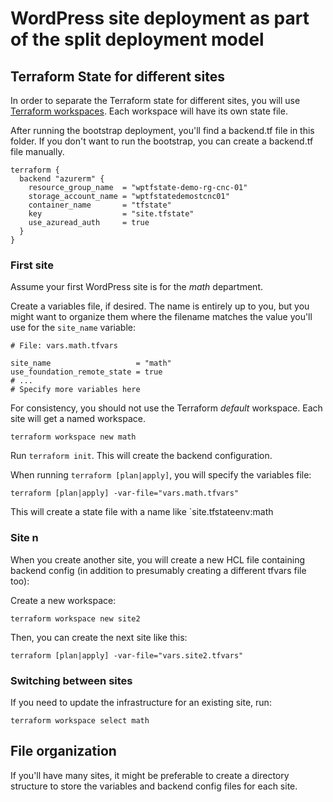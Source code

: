 # WordPress site deployment as part of the split deployment model

## Terraform State for different sites

In order to separate the Terraform state for different sites, you will use [Terraform workspaces](https://developer.hashicorp.com/terraform/cli/workspaces). Each workspace will have its own state file.

After running the bootstrap deployment, you'll find a backend.tf file in this folder. If you don't want to run the bootstrap, you can create a backend.tf file manually.

```hcl
terraform {
  backend "azurerm" {
    resource_group_name  = "wptfstate-demo-rg-cnc-01"
    storage_account_name = "wptfstatedemostcnc01"
    container_name       = "tfstate"
    key                  = "site.tfstate"
    use_azuread_auth     = true
  }
}
```

### First site

Assume your first WordPress site is for the *math* department.

Create a variables file, if desired. The name is entirely up to you, but you might want to organize them where the filename matches the value you'll use for the `site_name` variable:

```hcl
# File: vars.math.tfvars

site_name                   = "math"
use_foundation_remote_state = true
# ...
# Specify more variables here
```

For consistency, you should not use the Terraform *default* workspace. Each site will get a named workspace.

`terraform workspace new math`

Run `terraform init`. This will create the backend configuration.

When running `terraform [plan|apply]`, you will specify the variables file:

`terraform [plan|apply] -var-file="vars.math.tfvars"`

This will create a state file with a name like `site.tfstateenv:math

### Site n

When you create another site, you will create a new HCL file containing backend config (in addition to presumably creating a different tfvars file too):

Create a new workspace:

`terraform workspace new site2`

Then, you can create the next site like this:

`terraform [plan|apply] -var-file="vars.site2.tfvars"`

### Switching between sites

If you need to update the infrastructure for an existing site, run:

`terraform workspace select math`

## File organization

If you'll have many sites, it might be preferable to create a directory structure to store the variables and backend config files for each site.
